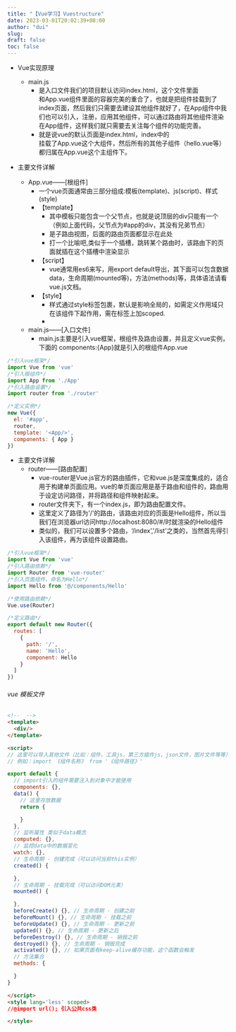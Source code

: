 ```yaml
---
title: "【Vue学习】Vuestructure"
date: 2023-03-01T20:02:39+08:00
author: "dui"
slug:
draft: false
toc: false
---
```


- Vue实现原理
  - main.js
    - 是入口文件我们的项目默认访问index.html，这个文件里面<div id="app"></div>和App.vue组件里面的容器完美的重合了，也就是把组件挂载到了index页面，然后我们只需要去建设其他组件就好了，在App组件中我们也可以引入，注册，应用其他组件，可以通过路由将其他组件渲染在App组件，这样我们就只需要去关注每个组件的功能完善。
    - 就是说vue的默认页面是index.html，index中的<div id="app"></div>挂载了App.vue这个大组件，然后所有的其他子组件（hello.vue等）都归属在App.vue这个主组件下。

- 主要文件详解
    - App.vue——[根组件]
      - 一个vue页面通常由三部分组成:模板(template)、js(script)、样式(style)
      - 【template】
        - 其中模板只能包含一个父节点，也就是说顶层的div只能有一个（例如上面代码，父节点为#app的div，其没有兄弟节点）
        - <router-view></router-view>是子路由视图，后面的路由页面都显示在此处
        - 打一个比喻吧,<router-view>类似于一个插槽，跳转某个路由时，该路由下的页面就插在这个插槽中渲染显示
      - 【script】
        - vue通常用es6来写，用export default导出，其下面可以包含数据data，生命周期(mounted等)，方法(methods)等，具体语法请看vue.js文档。
      - 【style】
        - 样式通过style标签<style></style>包裹，默认是影响全局的，如需定义作用域只在该组件下起作用，需在标签上加scoped.
        - <style scoped></style>
    - main.js——[入口文件]
      - main.js主要是引入vue框架，根组件及路由设置，并且定义vue实例，下面的 components:{App}就是引入的根组件App.vue

```javascript
/*引入vue框架*/
import Vue from 'vue'
/*引入根组件*/
import App from './App'
/*引入路由设置*/
import router from './router'

/*定义实例*/ 
new Vue({
  el: '#app',
  router,
  template: '<App/>',
  components: { App }
})
```

- 主要文件详解
    - router——[路由配置]
      - vue-router是Vue.js官方的路由插件，它和vue.js是深度集成的，适合用于构建单页面应用。vue的单页面应用是基于路由和组件的，路由用于设定访问路径，并将路径和组件映射起来。
      - router文件夹下，有一个index.js，即为路由配置文件。
      - 这里定义了路径为'/'的路由，该路由对应的页面是Hello组件，所以当我们在浏览器url访问http://localhost:8080/#/时就渲染的Hello组件
      - 类似的，我们可以设置多个路由，‘/index’,'/list'之类的，当然首先得引入该组件，再为该组件设置路由。

```javascript
/*引入vue框架*/
import Vue from 'vue'
/*引入路由依赖*/
import Router from 'vue-router'
/*引入页面组件，命名为Hello*/ 
import Hello from '@/components/Hello'

/*使用路由依赖*/ 
Vue.use(Router)

/*定义路由*/ 
export default new Router({
  routes: [
    {
      path: '/',
      name: 'Hello',
      component: Hello
    }
  ]
})
```

###### vue 模板文件

```html
<!--  -->
<template>
  <div/>
</template>

<script>
// 这里可以导入其他文件（比如：组件，工具js，第三方插件js，json文件，图片文件等等）
// 例如：import 《组件名称》 from '《组件路径》'

export default {
  // import引入的组件需要注入到对象中才能使用
  components: {},
  data() {
    // 这里存放数据
    return {

    }
  },
  // 监听属性 类似于data概念
  computed: {},
  // 监控data中的数据变化
  watch: {},
  // 生命周期 - 创建完成（可以访问当前this实例）
  created() {

  },
  // 生命周期 - 挂载完成（可以访问DOM元素）
  mounted() {

  },
  beforeCreate() {}, // 生命周期 - 创建之前
  beforeMount() {}, // 生命周期 - 挂载之前
  beforeUpdate() {}, // 生命周期 - 更新之前
  updated() {}, // 生命周期 - 更新之后
  beforeDestroy() {}, // 生命周期 - 销毁之前
  destroyed() {}, // 生命周期 - 销毁完成
  activated() {}, // 如果页面有keep-alive缓存功能，这个函数会触发
  // 方法集合
  methods: {

  }
}

</script>
<style lang='less' scoped>
//@import url(); 引入公共css类

</style>
```